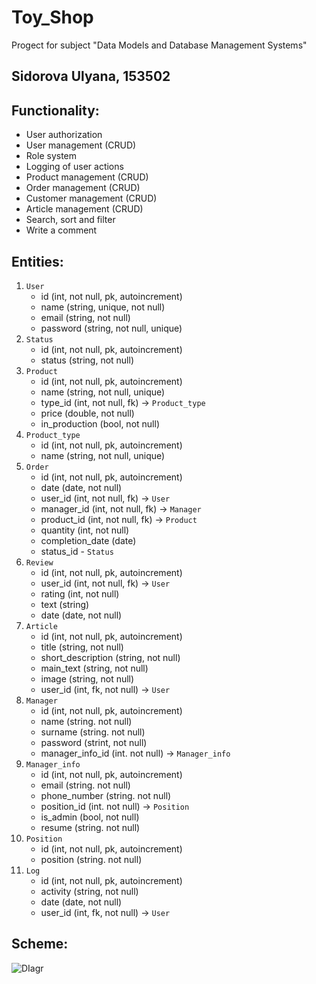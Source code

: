 # Toy_Shop
Progect for subject "Data Models and Database Management Systems"
## Sidorova Ulyana, 153502

## Functionality:
* User authorization
* User management (CRUD)
* Role system
* Logging of user actions
* Product management (CRUD)
* Order management (CRUD)
* Customer management (CRUD)
* Article management (CRUD)
* Search, sort and filter
* Write a comment
## Entities:
1. `User`
   - id (int, not null, pk, autoincrement)
   - name (string, unique, not null)
   - email (string, not null)
   - password (string, not null, unique)
2. `Status`
   - id (int, not null, pk, autoincrement)
   - status (string, not null)
3. `Product`
    - id (int, not null, pk, autoincrement)
    - name (string, not null, unique)
    - type_id (int, not null, fk) -> `Product_type`
    - price (double, not null)
    - in_production (bool, not null)
4.  `Product_type`
    - id (int, not null, pk, autoincrement)
    - name (string, not null, unique)
5.  `Order`
    - id (int, not null, pk, autoincrement)
    - date (date, not null)
    - user_id (int, not null, fk) -> `User`
    - manager_id (int, not null, fk) -> `Manager`
    - product_id (int, not null, fk) -> `Product`
    - quantity (int, not null)
    - completion_date (date)
    - status_id - `Status`
6.  `Review`
    - id (int, not null, pk, autoincrement)
    - user_id (int, not null, fk) -> `User`
    - rating (int, not null)
    - text (string)
    - date (date, not null)
7. `Article`
    - id (int, not null, pk, autoincrement)
    - title (string, not null)
    - short_description  (string, not null)
    - main_text  (string, not null)
    - image  (string, not null)
    - user_id (int, fk, not null) -> `User`
8. `Manager`
   - id (int, not null, pk, autoincrement)
   - name (string. not null)
   - surname  (string. not null)
   - password (strint, not null)
   - manager_info_id  (int. not null) -> `Manager_info`
9. `Manager_info`
    - id (int, not null, pk, autoincrement)
    - email (string. not null)
    - phone_number (string. not null)
    - position_id (int. not null) -> `Position`
    - is_admin (bool, not null)
    - resume (string. not null)
10. `Position`
    - id (int, not null, pk, autoincrement)
    - position (string. not null)
11. `Log`
    - id (int, not null, pk, autoincrement)
    - activity (string, not null)
    - date (date, not null)
    - user_id (int, fk, not null) -> `User`

## Scheme:
![DIagr](https://github.com/Uli-art/Toy_Shop/assets/78424200/b16a82b3-93c3-471b-acf6-53299d3a08cf)

